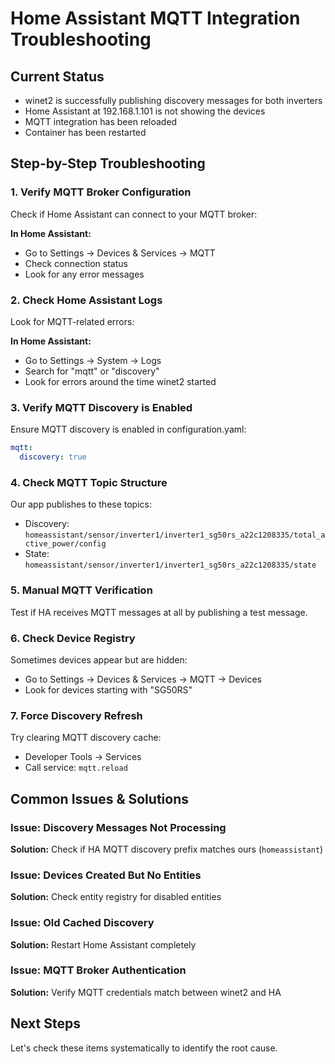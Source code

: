 # Home Assistant MQTT Integration Troubleshooting

## Current Status
- winet2 is successfully publishing discovery messages for both inverters
- Home Assistant at 192.168.1.101 is not showing the devices
- MQTT integration has been reloaded
- Container has been restarted

## Step-by-Step Troubleshooting

### 1. Verify MQTT Broker Configuration
Check if Home Assistant can connect to your MQTT broker:

**In Home Assistant:**
- Go to Settings → Devices & Services → MQTT
- Check connection status
- Look for any error messages

### 2. Check Home Assistant Logs
Look for MQTT-related errors:

**In Home Assistant:**
- Go to Settings → System → Logs
- Search for "mqtt" or "discovery"
- Look for errors around the time winet2 started

### 3. Verify MQTT Discovery is Enabled
Ensure MQTT discovery is enabled in configuration.yaml:

```yaml
mqtt:
  discovery: true
```

### 4. Check MQTT Topic Structure
Our app publishes to these topics:
- Discovery: `homeassistant/sensor/inverter1/inverter1_sg50rs_a22c1208335/total_active_power/config`
- State: `homeassistant/sensor/inverter1/inverter1_sg50rs_a22c1208335/state`

### 5. Manual MQTT Verification
Test if HA receives MQTT messages at all by publishing a test message.

### 6. Check Device Registry
Sometimes devices appear but are hidden:
- Go to Settings → Devices & Services → MQTT → Devices
- Look for devices starting with "SG50RS"

### 7. Force Discovery Refresh
Try clearing MQTT discovery cache:
- Developer Tools → Services
- Call service: `mqtt.reload`

## Common Issues & Solutions

### Issue: Discovery Messages Not Processing
**Solution:** Check if HA MQTT discovery prefix matches ours (`homeassistant`)

### Issue: Devices Created But No Entities
**Solution:** Check entity registry for disabled entities

### Issue: Old Cached Discovery
**Solution:** Restart Home Assistant completely

### Issue: MQTT Broker Authentication
**Solution:** Verify MQTT credentials match between winet2 and HA

## Next Steps
Let's check these items systematically to identify the root cause.